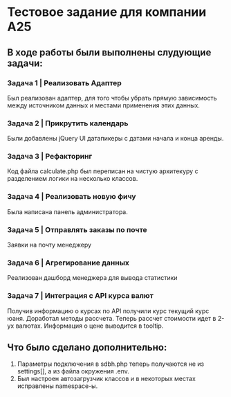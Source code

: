 # Тестовое задание для компании А25

## В ходе работы были выполнены слудующие задачи:
### Задача 1 | Реализовать Адаптер
Был реализован адаптер, для того чтобы убрать прямую зависимость между источником данных и местами применения этих данных.
### Задача 2 | Прикрутить календарь
Были добавлены jQuery UI датапикеры с датами начала и конца аренды. 
### Задача 3 | Рефакторинг
Код файла calculate.php был переписан на чистую архитекуру с разделением логики на несколько классов.
### Задача 4 | Реализовать новую фичу
Была написана панель администратора.
### Задача 5 | Отправлять заказы по почте
Заявки на почту менеджеру
### Задача 6 | Агрегирование данных
Реализован дашборд менеджера для вывода статистики
### Задача 7 | Интеграция с API курса валют
Получив информацию о курсах по API получили курс текущий курс юаня. Доработал методы рассчета. Теперь рассчет стоимости идет в 2-ух валютах. Информация о цене выводится в tooltip.


## Что было сделано дополнительно:
1. Параметры подключения в sdbh.php теперь получаются не из settings[], а из файла окружения .env.
2. Был настроен автозагрузчик классов и в некоторых местах исправлены namespace-ы.